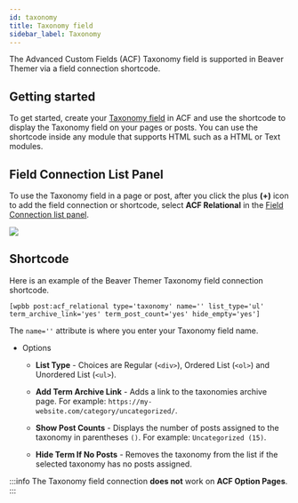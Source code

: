 ```yaml
---
id: taxonomy
title: Taxonomy field
sidebar_label: Taxonomy
---
```


The Advanced Custom Fields (ACF) Taxonomy field is supported in Beaver Themer via a field connection shortcode.

## Getting started

To get started, create your [Taxonomy field](https://www.advancedcustomfields.com/resources/taxonomy/) in ACF and use the shortcode to display the Taxonomy field on your pages or posts. You can use the shortcode inside any module that supports HTML such as a HTML or Text modules.

## Field Connection List Panel

To use the Taxonomy field in a page or post, after you click the plus **(+)** icon to add the field connection or shortcode, select **ACF Relational** in the [Field Connection list panel](../../../field-connections/add-edit-or-delete-a-field-connection-or-shortcode-themer.md#add-a-field-connection).

![](/img/beaver-themer/integrations--acf--taxonomy-field--1.jpg)

## Shortcode

Here is an example of the Beaver Themer Taxonomy field connection shortcode.

```markup
[wpbb post:acf_relational type='taxonomy' name='' list_type='ul' term_archive_link='yes' term_post_count='yes' hide_empty='yes']
```

The `name=''` attribute is where you enter your Taxonomy field name.

* Options

	* **List Type** - Choices are Regular (`<div>`), Ordered List (`<ol>`) and Unordered List (`<ul>`).
	
	* **Add Term Archive Link** - Adds a link to the taxonomies archive page. For example: `https://my-website.com/category/uncategorized/`.
	
	* **Show Post Counts** - Displays the number of posts assigned to the taxonomy in parentheses `()`. For example: `Uncategorized (15)`.
	
	* **Hide Term If No Posts** - Removes the taxonomy from the list if the selected taxonomy has no posts assigned.


:::info
The Taxonomy field connection **does not** work on **ACF Option Pages**.
:::

